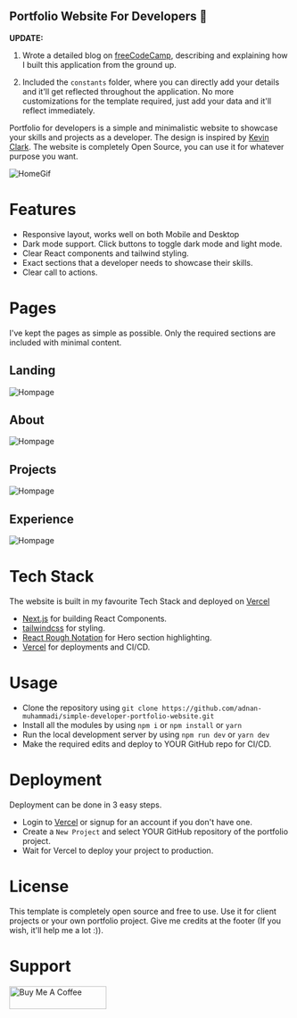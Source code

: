 ## Portfolio Website For Developers 💯

**UPDATE:**


1. Wrote a detailed blog on [freeCodeCamp](https://www.freecodecamp.org/news/how-to-build-a-portfolio-site-with-nextjs-tailwindcss/), describing and explaining how I built this application from the ground up.

2. Included the `constants` folder, where you can directly add your details and it'll get reflected throughout the application. No more customizations for the template required, just add your data and it'll reflect immediately.

Portfolio for developers is a simple and minimalistic website to showcase your skills and projects as a developer. The design is inspired by [Kevin Clark](https://kevinclark.ca). The website is completely Open Source, you can use it for whatever purpose you want.

![HomeGif](https://github.com/adnan-muhammadi/simple-developer-portfolio-website/blob/main/demo-images/websitegif.gif)

# Features

- Responsive layout, works well on both Mobile and Desktop
- Dark mode support. Click buttons to toggle dark mode and light mode.
- Clear React components and tailwind styling.
- Exact sections that a developer needs to showcase their skills.
- Clear call to actions.

# Pages

I've kept the pages as simple as possible. Only the required sections are included with minimal content.

## Landing

![Hompage](https://github.com/adnan-muhammadi/simple-developer-portfolio-website/tree/main/public/pics/home.png)

## About

![Hompage](https://github.com/adnan-muhammadi/simple-developer-portfolio-website/tree/main/public/pics/about.png)

## Projects

![Hompage](https://github.com/adnan-muhammadi/simple-developer-portfolio-website/tree/main/public/pics/main.png)

## Experience

![Hompage](https://github.com/adnan-muhammadi/simple-developer-portfolio-website/tree/main/public/pics/experience.png)

# Tech Stack

The website is built in my favourite Tech Stack and deployed on [Vercel](https://vercel.com)

- [Next.js](https://nextjs.org) for building React Components.
- [tailwindcss](https://tailwindcss.com) for styling.
- [React Rough Notation](https://roughnotation.com) for Hero section highlighting.
- [Vercel](https://vercel.com) for deployments and CI/CD.

# Usage

- Clone the repository using `git clone https://github.com/adnan-muhammadi/simple-developer-portfolio-website.git`
- Install all the modules by using `npm i` or `npm install` or `yarn`
- Run the local development server by using `npm run dev` or `yarn dev`
- Make the required edits and deploy to YOUR GitHub repo for CI/CD.

# Deployment

Deployment can be done in 3 easy steps.

- Login to [Vercel](https://vercel.com) or signup for an account if you don't have one.
- Create a `New Project` and select YOUR GitHub repository of the portfolio project.
- Wait for Vercel to deploy your project to production.

# License

This template is completely open source and free to use. Use it for client projects or your own portfolio project. Give me credits at the footer (If you wish, it'll help me a lot :)).

# Support

<a href="https://www.buymeacoffee.com/adnan.muhammadi" target="_blank"><img src="https://cdn.buymeacoffee.com/buttons/default-orange.png" alt="Buy Me A Coffee" height="41" width="174"></a>
